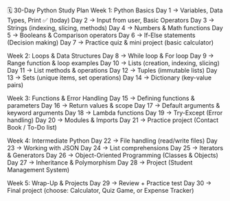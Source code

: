 🗓️ 30-Day Python Study Plan
Week 1: Python Basics
Day 1 → Variables, Data Types, Print ✅ (today)
Day 2 → Input from user, Basic Operators
Day 3 → Strings (indexing, slicing, methods)
Day 4 → Numbers & Math functions
Day 5 → Booleans & Comparison operators
Day 6 → If-Else statements (Decision making)
Day 7 → Practice quiz & mini project (basic calculator)

Week 2: Loops & Data Structures
Day 8 → While loop & For loop
Day 9 → Range function & loop examples
Day 10 → Lists (creation, indexing, slicing)
Day 11 → List methods & operations
Day 12 → Tuples (immutable lists)
Day 13 → Sets (unique items, set operations)
Day 14 → Dictionary (key-value pairs)

Week 3: Functions & Error Handling
Day 15 → Defining functions & parameters
Day 16 → Return values & scope
Day 17 → Default arguments & keyword arguments
Day 18 → Lambda functions
Day 19 → Try-Except (Error handling)
Day 20 → Modules & Imports
Day 21 → Practice project (Contact Book / To-Do list)

Week 4: Intermediate Python
Day 22 → File handling (read/write files)
Day 23 → Working with JSON
Day 24 → List comprehensions
Day 25 → Iterators & Generators
Day 26 → Object-Oriented Programming (Classes & Objects)
Day 27 → Inheritance & Polymorphism
Day 28 → Project (Student Management System)

Week 5: Wrap-Up & Projects
Day 29 → Review + Practice test
Day 30 → Final project (choose: Calculator, Quiz Game, or Expense Tracker)
